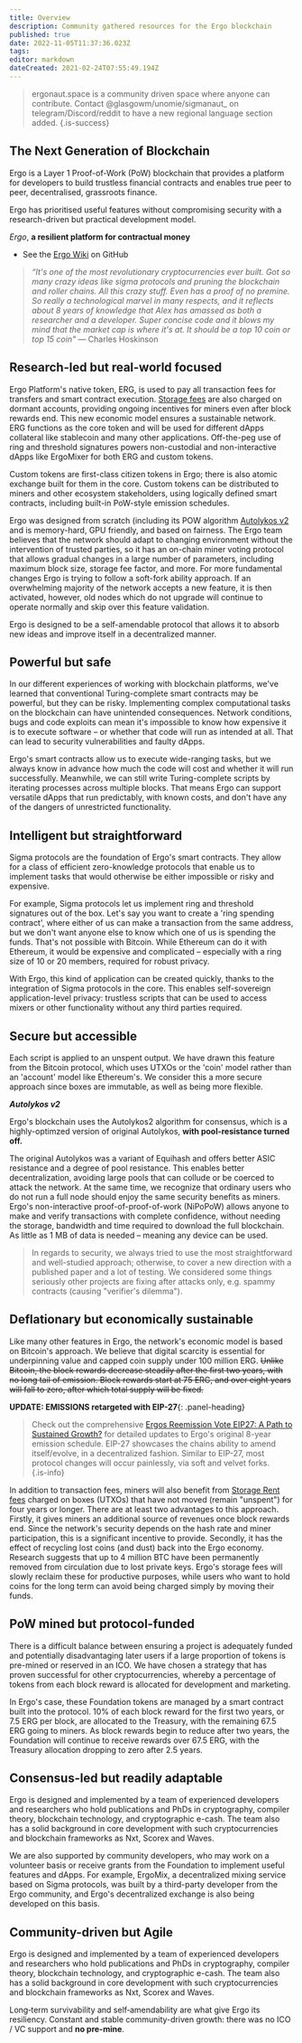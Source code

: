```yaml
---
title: Overview
description: Community gathered resources for the Ergo blockchain
published: true
date: 2022-11-05T11:37:36.023Z
tags: 
editor: markdown
dateCreated: 2021-02-24T07:55:49.194Z
---
```


> ergonaut.space is a community driven space where anyone can contribute. Contact @glasgowm/unomie/sigmanaut\_ on telegram/Discord/reddit to have a new regional language section added.
{.is-success}


## The Next Generation of Blockchain

Ergo is a Layer 1 Proof-of-Work (PoW) blockchain that provides a platform for developers to build trustless financial contracts and enables true peer to peer, decentralised, grassroots finance.

Ergo has prioritised useful features without compromising security with a research-driven but practical development model. 

*Ergo*, **a resilient platform for contractual money**



-   See the [Ergo Wiki](https://github.com/ergoplatform/ergo/wiki) on GitHub

> *“It's one of the most revolutionary cryptocurrencies ever built. Got so many crazy ideas like sigma protocols and pruning the blockchain and roller chains. All this crazy stuff. Even has a proof of no premine. So really a technological marvel in many respects, and it reflects about 8 years of knowledge that Alex has amassed as both a researcher and a developer. Super concise code and it blows my mind that the market cap is where it's at. It should be a top 10 coin or top 15 coin"* — Charles Hoskinson



## Research-led but real-world focused

Ergo Platform's native token, ERG, is used to pay all transaction fees for transfers and smart contract execution. [Storage fees](/en/Glossary/Storage-Rent) are also charged on dormant accounts, providing ongoing incentives for miners even after block rewards end. This new economic model ensures a sustainable network. ERG functions as the core token and will be used for different dApps collateral like stablecoin and many other applications. Off-the-peg use of ring and threshold signatures powers non-custodial and non-interactive dApps like ErgoMixer for both ERG and custom tokens.

Custom tokens are first-class citizen tokens in Ergo; there is also atomic exchange built for them in the core. Custom tokens can be distributed to miners and other ecosystem stakeholders, using logically defined smart contracts, including built-in PoW-style emission schedules.

Ergo was designed from scratch (including its POW algorithm [Autolykos v2](/en/Glossary/Autolykos) and is memory-hard, GPU friendly, and based on fairness. The Ergo team believes that the network should adapt to changing environment without the intervention of trusted parties, so it has an on-chain miner voting protocol that allows gradual changes in a large number of parameters, including maximum block size, storage fee factor, and more. For more fundamental changes Ergo is trying to follow a soft-fork ability approach. If an overwhelming majority of the network accepts a new feature, it is then activated, however, old nodes which do not upgrade will continue to operate normally and skip over this feature validation.

Ergo is designed to be a self-amendable protocol that allows it to absorb new ideas and improve itself in a decentralized manner.


## Powerful but safe

In our different experiences of working with blockchain platforms, we've learned that conventional Turing-complete smart contracts may be powerful, but they can be risky. Implementing complex computational tasks on the blockchain can have unintended consequences. Network conditions, bugs and code exploits can mean it's impossible to know how expensive it is to execute software – or whether that code will run as intended at all. That can lead to security vulnerabilities and faulty dApps.

Ergo's smart contracts allow us to execute wide-ranging tasks, but we always know in advance how much the code will cost and whether it will run successfully. Meanwhile, we can still write Turing-complete scripts by iterating processes across multiple blocks. That means Ergo can support versatile dApps that run predictably, with known costs, and don't have any of the dangers of unrestricted functionality.

## Intelligent but straightforward

Sigma protocols are the foundation of Ergo's smart contracts. They allow for a class of efficient zero-knowledge protocols that enable us to implement tasks that would otherwise be either impossible or risky and expensive.

For example, Sigma protocols let us implement ring and threshold signatures out of the box. Let's say you want to create a 'ring spending contract', where either of us can make a transaction from the same address, but we don't want anyone else to know which one of us is spending the funds. That's not possible with Bitcoin. While Ethereum can do it with Ethereum, it would be expensive and complicated – especially with a ring size of 10 or 20 members, required for robust privacy.

With Ergo, this kind of application can be created quickly, thanks to the integration of Sigma protocols in the core. This enables self-sovereign application-level privacy: trustless scripts that can be used to access mixers or other functionality without any third parties required.

## Secure but accessible

Each script is applied to an unspent output. We have drawn this feature from the Bitcoin protocol, which uses UTXOs or the 'coin' model rather than an 'account' model like Ethereum's. We consider this a more secure approach since boxes are immutable, as well as being more flexible.

***Autolykos v2*** 

Ergo's blockchain uses the Autolykos2  algorithm for consensus, which is a highly-optimzed version of original Autolykos, **with pool-resistance turned off.** 

The original Autolykos was a variant of Equihash and offers better ASIC resistance and a degree of pool resistance. This enables better decentralization, avoiding large pools that can collude or be coerced to attack the network. At the same time, we recognize that ordinary users who do not run a full node should enjoy the same security benefits as miners. Ergo's non-interactive proof-of-proof-of-work (NiPoPoW) allows anyone to make and verify transactions with complete confidence, without needing the storage, bandwidth and time required to download the full blockchain. As little as 1 MB of data is needed – meaning any device can be used.

> In regards to security, we always tried to use the most straightforward and well-studied approach; otherwise, to cover a new direction with a published paper and a lot of testing. We considered some things seriously other projects are fixing after attacks only, e.g. spammy contracts (causing "verifier's dilemma").

## Deflationary but economically sustainable

Like many other features in Ergo, the network's economic model is based on Bitcoin's approach. We believe that digital scarcity is essential for underpinning value and capped coin supply under 100 million ERG. ~~Unlike Bitcoin, the block rewards decrease steadily after the first two years, with no long tail of emission. Block rewards start at 75 ERG, and over eight years will fall to zero, after which total supply will be fixed.~~

<div class="panel panel-info">

  **UPDATE: EMISSIONS retargeted with EIP-27**{: .panel-heading}


> Check out the comprehensive [Ergos Reemission Vote EIP27: A Path to Sustained Growth?](https://ergoplatform.org/en/blog/Ergos-Reemission-Vote-EIP27-A-Path-to-Sustained-Growth/) for detailed updates to Ergo's original 8-year emission schedule. EIP-27 showcases the chains ability to amend itself/evolve, in a decentralized fashion. Similar to EIP-27, most protocol changes will occur painlessly, via soft and velvet forks.  
{.is-info}

In addition to transaction fees, miners will also benefit from [Storage Rent fees](https://ergonaut.space/en/Glossary/Storage-Rent) charged on boxes (UTXOs) that have not moved (remain "unspent") for four years or longer. There are at least two advantages to this approach. Firstly, it gives miners an additional source of revenues once block rewards end. Since the network's security depends on the hash rate and miner participation, this is a significant incentive to provide. Secondly, it has the effect of recycling lost coins (and dust) back into the Ergo economy. Research suggests that up to 4 million BTC have been permanently removed from circulation due to lost private keys. Ergo's storage fees will slowly reclaim these for productive purposes, while users who want to hold coins for the long term can avoid being charged simply by moving their funds.

## PoW mined but protocol-funded

There is a difficult balance between ensuring a project is adequately funded and potentially disadvantaging later users if a large proportion of tokens is pre-mined or reserved in an ICO. We have chosen a strategy that has proven successful for other cryptocurrencies, whereby a percentage of tokens from each block reward is allocated for development and marketing.

In Ergo's case, these Foundation tokens are managed by a smart contract built into the protocol. 10% of each block reward for the first two years, or 7.5 ERG per block, are allocated to the Treasury, with the remaining 67.5 ERG going to miners. As block rewards begin to reduce after two years, the Foundation will continue to receive rewards over 67.5 ERG, with the Treasury allocation dropping to zero after 2.5 years.

## Consensus-led but readily adaptable

Ergo is designed and implemented by a team of experienced developers and researchers who hold publications and PhDs in cryptography, compiler theory, blockchain technology, and cryptographic e-cash. The team also has a solid background in core development with such cryptocurrencies and blockchain frameworks as Nxt, Scorex and Waves.

We are also supported by community developers, who may work on a volunteer basis or receive grants from the Foundation to implement useful features and dApps. For example, ErgoMix, a decentralized mixing service based on Sigma protocols, was built by a third-party developer from the Ergo community, and Ergo's decentralized exchange is also being developed on this basis.

## Community-driven but Agile

Ergo is designed and implemented by a team of experienced developers and researchers who hold publications and PhDs in cryptography, compiler theory, blockchain technology, and cryptographic e-cash. The team also has a solid background in core development with such cryptocurrencies and blockchain frameworks as Nxt, Scorex and Waves.

Long‐term survivability and self‐amendability are what give Ergo its resiliency. Constant and stable community-driven growth: there was no ICO / VC support and **no pre-mine**. 

